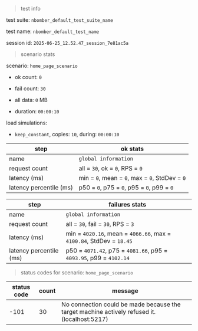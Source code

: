 > test info



test suite: `nbomber_default_test_suite_name`

test name: `nbomber_default_test_name`

session id: `2025-06-25_12.52.47_session_7e81ac5a`

> scenario stats



scenario: `home_page_scenario`

  - ok count: `0`

  - fail count: `30`

  - all data: `0` MB

  - duration: `00:00:10`

load simulations:

  - `keep_constant`, copies: `10`, during: `00:00:10`

|step|ok stats|
|---|---|
|name|`global information`|
|request count|all = `30`, ok = `0`, RPS = `0`|
|latency (ms)|min = `0`, mean = `0`, max = `0`, StdDev = `0`|
|latency percentile (ms)|p50 = `0`, p75 = `0`, p95 = `0`, p99 = `0`|


|step|failures stats|
|---|---|
|name|`global information`|
|request count|all = `30`, fail = `30`, RPS = `3`|
|latency (ms)|min = `4020.16`, mean = `4066.66`, max = `4100.84`, StdDev = `18.45`|
|latency percentile (ms)|p50 = `4071.42`, p75 = `4081.66`, p95 = `4093.95`, p99 = `4102.14`|


> status codes for scenario: `home_page_scenario`



|status code|count|message|
|---|---|---|
|-101|30|No connection could be made because the target machine actively refused it. (localhost:5217)|



